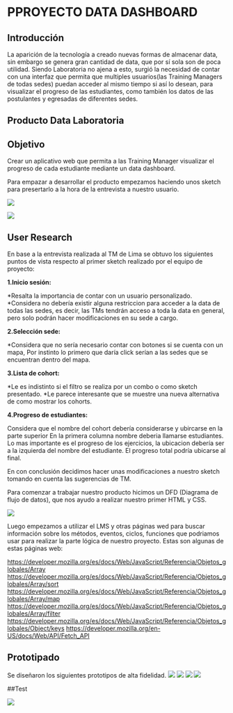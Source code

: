 ﻿# **PPROYECTO DATA DASHBOARD**

## Introducción
La aparición de la tecnología a creado nuevas formas de almacenar data, sin embargo se genera gran cantidad de data, que por sí sola son de poca utilidad.
Siendo Laboratoria no ajena a esto, surgió la necesidad de contar con una interfaz que permita que multiples usuarios(las Training Managers de todas sedes) puedan acceder al mismo tiempo si así lo desean, para visualizar el progreso de las estudiantes, como también los datos de las postulantes y egresadas de diferentes sedes.

## Producto Data Laboratoria

## Objetivo
Crear un aplicativo web que permita a las Training Manager visualizar el progreso de cada estudiante mediante un data dashboard.

Para empazar a desarrollar el producto empezamos haciendo unos sketch para presertarlo a la hora de la entrevista a nuestro usuario.

![](https://fotos.subefotos.com/e5abad783371db642b67b82e23467d88o.jpg)

![](https://fotos.subefotos.com/fdc08915221370f35d66628683c25f4ao.jpg)


## User Research
En base a la entrevista realizada al TM de Lima se obtuvo los siguientes puntos de vista respecto al primer sketch realizado por el equipo de proyecto:

**1.Inicio sesión:**

*Resalta la importancia de contar con un usuario personalizado.
*Considera no debería existir alguna restriccion para acceder a la data de todas las sedes, es decir, las TMs tendrán acceso a toda la data en general, pero solo podrán hacer modificaciones en su sede a cargo. 

**2.Selección sede:**

*Considera que no sería necesario contar con botones si se cuenta con un mapa,
Por instinto lo primero que daría click serían a las sedes que se encuentran dentro del mapa.

**3.Lista de cohort:**

*Le es indistinto si el filtro se realiza por un combo o como sketch presentado.
*Le parece interesante que se muestre una nueva alternativa de como mostrar los cohorts.

**4.Progreso de estudiantes:**

Considera que el nombre del cohort debería considerarse y ubircarse en la parte superior
En la primera columna nombre deberia llamarse estudiantes.
Lo mas importante es el progreso de los ejercicios, la ubicacion debería ser a la izquierda del nombre del estudiante. El progreso total podría ubicarse al final.

En con conclusión decidimos hacer unas modificaciones a nuestro sketch tomando en cuenta las sugerencias de TM.

Para comenzar a trabajar nuestro producto hicimos un DFD (Diagrama de flujo de datos), que nos ayudo a realizar nuestro primer HTML y CSS.

![](https://fotos.subefotos.com/4f4e531396c41c876e4c2744d9c0cc11o.png)

Luego empezamos a utilizar el LMS y otras páginas wed para buscar información sobre los métodos, eventos, ciclos, funciones que podriamos usar para realizar la parte lógica de nuestro proyecto. Estas son algunas de estas páginas web:

<https://developer.mozilla.org/es/docs/Web/JavaScript/Referencia/Objetos_globales/Array>
<https://developer.mozilla.org/es/docs/Web/JavaScript/Referencia/Objetos_globales/Array/sort>
<https://developer.mozilla.org/es/docs/Web/JavaScript/Referencia/Objetos_globales/Array/map>
<https://developer.mozilla.org/es/docs/Web/JavaScript/Referencia/Objetos_globales/Array/filter>
<https://developer.mozilla.org/es/docs/Web/JavaScript/Referencia/Objetos_globales/Object/keys>
<https://developer.mozilla.org/en-US/docs/Web/API/Fetch_API>

## Prototipado
Se diseñaron los siguientes prototipos de alta fidelidad.
![](https://fotos.subefotos.com/8cf202ea3714268037634b91f75cf98ao.jpg)
![](https://fotos.subefotos.com/87fc713f1f305e1b59b72992f13f6300o.jpg)
![](https://fotos.subefotos.com/e1318dff857e7be3735d1933fa403e63o.jpg)
![](https://fotos.subefotos.com/2f0e331dea518ac0ee9d5cc60d327af6o.jpg)

##Test

![](https://fotos.subefotos.com/a5042703879564db78af7225a7653951o.png)






